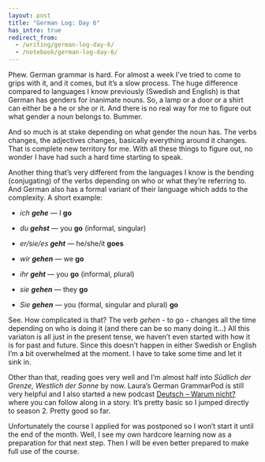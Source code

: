 ```yaml
---
layout: post
title: "German Log: Day 6"
has_intro: true
redirect_from:
  - /writing/german-log-day-6/
  - /notebook/german-log-day-6/
---
```


Phew. German grammar is hard. For almost a week I’ve tried to come to grips with it, and it comes, but it’s a slow process. The huge difference compared to languages I know previously (Swedish and English) is that German has genders for inanimate nouns. So, a lamp or a door or a shirt can either be a he or she or it. And there is no real way for me to figure out what gender a noun belongs to. Bummer.

And so much is at stake depending on what gender the noun has. The verbs changes, the adjectives changes, basically everything around it changes. That is complete new territory for me. With all these things to figure out, no wonder I have had such a hard time starting to speak.

Another thing that’s very different from the languages I know is the bending (conjugating) of the verbs depending on who or what they’re referring to. And German also has a formal variant of their language which adds to the complexity. A short example:

- _ich **gehe**_ — I **go**

- _du **gehst**_ — you **go** (informal, singular)

- _er/sie/es **geht**_ — he/she/it **goes**

- _wir **gehen**_ — we **go**

- _ihr **geht**_ — you **go** (informal, plural)

- _sie **gehen**_ — they **go**

- _Sie **gehen**_ — you (formal, singular and plural) **go**

See. How complicated is that? The verb _gehen_ - to go - changes all the time depending on who is doing it (and there can be so many doing it...) All this variaton is all just in the present tense, we haven’t even started with how it is for past and future. Since this doesn’t happen in either Swedish or English I’m a bit overwhelmed at the moment. I have to take some time and let it sink in.

Other than that, reading goes very well and I’m almost half into _Südlich der Grenze, Westlich der Sonne_ by now. Laura’s German GrammarPod is still very helpful and I also started a new podcast [Deutsch – Warum nicht?] where you can follow along in a story. It’s pretty basic so I jumped directly to season 2. Pretty good so far.

Unfortunately the course I applied for was postponed so I won’t start it until the end of the month. Well, I see my own hardcore learning now as a preparation for that next step. Then I will be even better prepared to make full use of the course.

[Deutsch – Warum nicht?]: https://itunes.apple.com/us/podcast/deutsch-warum-nicht-series/id268481342?mt=2
